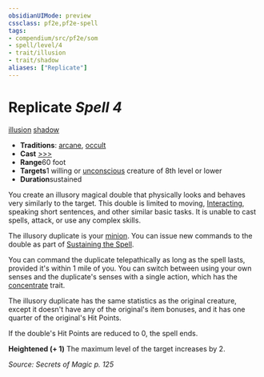 ```yaml
---
obsidianUIMode: preview
cssclass: pf2e,pf2e-spell
tags:
- compendium/src/pf2e/som
- spell/level/4
- trait/illusion
- trait/shadow
aliases: ["Replicate"]
---
```

# Replicate *Spell 4*   
[illusion](../../Rules/traits/illusion.md)  [shadow](../../Rules/traits/shadow.md)  

- **Traditions**: [arcane](../../Rules/traits/arcane.md), [occult](../../Rules/traits/occult.md)
- **Cast** [>>>](../../Rules/core-rulebook/chapter-9-playing-the-game.md#Actions "Three-Action") 
- **Range**60 foot
- **Targets**1 willing or [unconscious](../../Rules/conditions.md#Unconscious) creature of 8th level or lower
- **Duration**sustained

You create an illusory magical double that physically looks and behaves very similarly to the target. This double is limited to moving, [Interacting](../../Rules/actions/interact.md), speaking short sentences, and other similar basic tasks. It is unable to cast spells, attack, or use any complex skills.

The illusory duplicate is your [minion](../../Rules/traits/minion.md). You can issue new commands to the double as part of [Sustaining the Spell](../../Rules/actions/sustain-a-spell.md).

You can command the duplicate telepathically as long as the spell lasts, provided it's within 1 mile of you. You can switch between using your own senses and the duplicate's senses with a single action, which has the [concentrate](../../Rules/traits/concentrate.md) trait.

The illusory duplicate has the same statistics as the original creature, except it doesn't have any of the original's item bonuses, and it has one quarter of the original's Hit Points.

If the double's Hit Points are reduced to 0, the spell ends.

**Heightened (+ 1)** The maximum level of the target increases by 2.

*Source: Secrets of Magic p. 125*